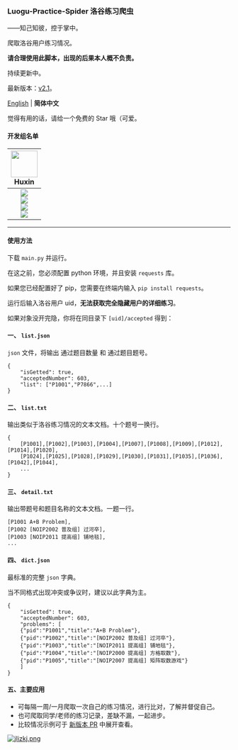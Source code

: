 ### Luogu-Practice-Spider 洛谷练习爬虫

——知己知彼，控于掌中。

爬取洛谷用户练习情况。

**请合理使用此脚本，出现的后果本人概不负责。**

持续更新中。

最新版本：[v2.1](https://github.com/Daijianghao/Luogu-Practice-Spider/releases/tag/v2.1)。

[English](https://github.com/Daijianghao/Luogu-Practice-Spider/blob/main/README.en-Hans.md) | **简体中文**

觉得有用的话，请给一个免费的 Star 哦（可爱。

#### 开发组名单

| <img src="https://avatars.githubusercontent.com/u/70331183?v=4" width="60px"></br> Huxin
| :---: |
| ![](https://shields.io/badge/admin-red?logo=microsoftteams&style=for-the-badge) <br> ![](https://shields.io/badge/Coding-green?logo=visual-studio-code&style=for-the-badge)<br> ![](https://shields.io/badge/BugTester-yellow?logo=open-bug-bounty&style=for-the-badge) <br> ![](https://shields.io/badge/Issues%20Manager-green?logo=visual-studio-code&style=for-the-badge)|
---

#### 使用方法

下载 `main.py` 并运行。

在这之前，您必须配置 python 环境，并且安装 `requests` 库。

如果您已经配置好了 pip，您需要在终端内输入 `pip install requests`。


运行后输入洛谷用户 uid，**无法获取完全隐藏用户的详细练习**。

如果对象没开完隐，你将在同目录下 `[uid]/accepted` 得到：


#### 一、 `list.json`

`json` 文件，将输出 通过题目数量 和 通过题目题号。

```
{
    "isGetted": true,
    "acceptedNumber": 603,
    "list": ["P1001","P7866",...]
}
```

#### 二、 `list.txt`

输出类似于洛谷练习情况的文本文档。十个题号一换行。

```
{
    [P1001],[P1002],[P1003],[P1004],[P1007],[P1008],[P1009],[P1012],[P1014],[P1020],
    [P1024],[P1025],[P1028],[P1029],[P1030],[P1031],[P1035],[P1036],[P1042],[P1044],
    ...
}
```

#### 三、 `detail.txt`

输出带题号和题目名称的文本文档。一题一行。

```
[P1001 A+B Problem],
[P1002 [NOIP2002 普及组] 过河卒],
[P1003 [NOIP2011 提高组] 铺地毯],
...
```

#### 四、 `dict.json`

最标准的完整 `json` 字典。

当不同格式出现冲突或争议时，建议以此字典为主。

```
{
    "isGetted": true,
    "acceptedNumber": 603,
    "problems": [
    {"pid":"P1001","title":"A+B Problem"},
    {"pid":"P1002","title":"[NOIP2002 普及组] 过河卒"},
    {"pid":"P1003","title":"[NOIP2011 提高组] 铺地毯"},
    {"pid":"P1004","title":"[NOIP2000 提高组] 方格取数"},
    {"pid":"P1005","title":"[NOIP2007 提高组] 矩阵取数游戏"}
    ]
}
```

#### 五、主要应用

+ 可每隔一周/一月爬取一次自己的练习情况，进行比对，了解并督促自己。
+ 也可爬取同学/老师的练习记录，差缺不漏，一起进步。
+ 比较情况示例可于 [新版本 PR](https://github.com/Daijianghao/Luogu-Practice-Spider/pull/4/files) 中展开查看。

[![jIizkj.png](https://s1.ax1x.com/2022/07/17/jIizkj.png)](https://imgtu.com/i/jIizkj)
